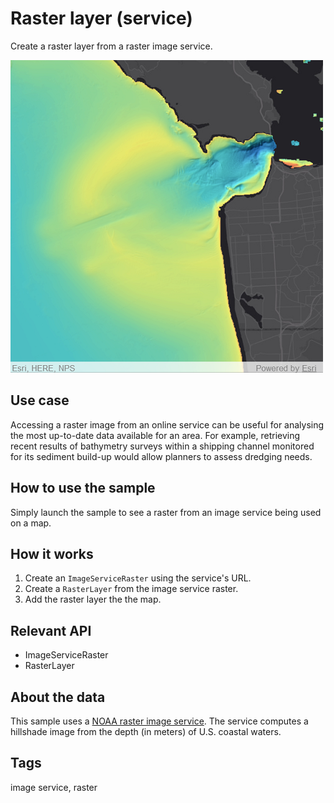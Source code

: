 # Raster layer (service)

Create a raster layer from a raster image service.

![](screenshot.png)

## Use case

Accessing a raster image from an online service can be useful for analysing the most up-to-date data available for an area. For example, retrieving recent results of bathymetry surveys within a shipping channel monitored for its sediment build-up would allow planners to assess dredging needs.

## How to use the sample

Simply launch the sample to see a raster from an image service being used on a map.

## How it works

1. Create an `ImageServiceRaster` using the service's URL.
2. Create a `RasterLayer` from the image service raster.
3. Add the raster layer the the map.

## Relevant API

*  ImageServiceRaster
*  RasterLayer

## About the data

This sample uses a [NOAA raster image service](https://gis.ngdc.noaa.gov/arcgis/rest/services/bag_hillshades/ImageServer). The service computes a hillshade image from the depth (in meters) of U.S. coastal waters.

## Tags

image service, raster
